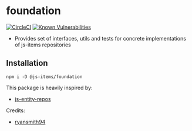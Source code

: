# foundation
[![CircleCI](https://circleci.com/gh/js-items/foundation.svg?style=svg)](https://circleci.com/gh/js-items/foundation)
[![Known Vulnerabilities](https://snyk.io/test/github/js-items/foundation/badge.svg?targetFile=package.json)](https://snyk.io/test/github/js-items/foundation?targetFile=package.json)

- Provides set of interfaces, utils and tests for concrete implementations of js-items repositories

## Installation
`npm i -D @js-items/foundation`

This package is heavily inspired by:
- [js-entity-repos](https://github.com/js-entity-repos)

Credits:
- [ryansmith94](https://github.com/ryansmith94)